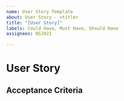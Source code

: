 ```yaml
---
name: User Story Template
about: User Story - <title>
title: "[User Story]"
labels: Could Have, Must Have, Should Have
assignees: NSJ021

---
```


# User Story


## Acceptance Criteria

